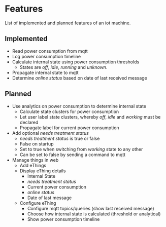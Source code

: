 # Features

List of implemented and planned features of an iot machine.

## Implemented

* Read power consumption from mqtt
* Log power consumption timeline
* Calculate internal state using power consumption thresholds
  * States are _off_, _idle_, _running_ and _unknown_.
* Propagate internal state to mqtt
* Determine _online status_ based on date of last received message

## Planned

* Use analytics on power consumption to determine internal state
  * Calculate state clusters for power consumption
  * Let user label state clusters, whereby _off_, _idle_ and _working_ must be declared
  * Propagate label for current power consumption
* Add optional _needs treatment status_
  * _needs treatment status_ is true or false
  * False on startup
  * Set to true when switching from _working_ state to any other
  * Can be set to false by sending a command to mqtt
* Manage things in web
  * Add eThings
  * Display eThing details
    * Internal State
    * _needs treatment status_
    * Current power consumption
    * _online status_
    * Date of last message
  * Configure eThing
    * Configure mqtt topics/queries (show last received message)
    * Choose how internal state is calculated (threshold or analytical)
    * Show power consumption timeline

